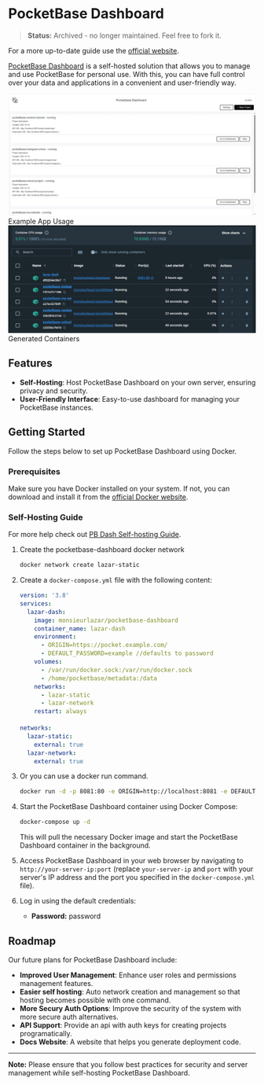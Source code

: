 # PocketBase Dashboard

> **Status:** Archived - no longer maintained. Feel free to fork it.

For a more up-to-date guide use the [official website](https://pocketbase.bylazar.com).

[PocketBase Dashboard](https://pocketbase.bylazar.com) is a self-hosted solution that allows you to manage and use PocketBase for personal use. With this, you can have full control over your data and applications in a convenient and user-friendly way.

![App Usage](https://github.com/lazarcloud/pocketbase-dashboard/blob/main/images/app.jpeg?raw=true)
Example App Usage
![Docker Containers](https://github.com/lazarcloud/pocketbase-dashboard/blob/main/images/containers.png?raw=true)
Generated Containers

## Features

- **Self-Hosting**: Host PocketBase Dashboard on your own server, ensuring privacy and security.
- **User-Friendly Interface**: Easy-to-use dashboard for managing your PocketBase instances.

## Getting Started

Follow the steps below to set up PocketBase Dashboard using Docker.

### Prerequisites

Make sure you have Docker installed on your system. If not, you can download and install it from the [official Docker website](https://www.docker.com/get-started).

### Self-Hosting Guide

For more help check out [PB Dash Self-hosting Guide](https://pocketbase.bylazar.com/selfhost).
1. Create the pocketbase-dashboard docker network

   ```bash
   docker network create lazar-static
   ```

2. Create a `docker-compose.yml` file with the following content:

   ```yaml
   version: '3.8'
   services:
     lazar-dash:
       image: monsieurlazar/pocketbase-dashboard
       container_name: lazar-dash
       environment:
         - ORIGIN=https://pocket.example.com/
         - DEFAULT_PASSWORD=example //defaults to password
       volumes:
         - /var/run/docker.sock:/var/run/docker.sock
         - /home/pocketbase/metadata:/data
       networks:
         - lazar-static
         - lazar-network
       restart: always

   networks:
     lazar-static:
       external: true
     lazar-network:
       external: true
   ```
3. Or you can use a docker run command.
   
   ```bash
   docker run -d -p 8081:80 -e ORIGIN=http://localhost:8081 -e DEFAULT_PASSWORD=example --name lazar-dash -v /var/run/docker.sock:/var/run/docker.sock -v /home/pocketbase/metadata:/data --network=lazar-static monsieurlazar/pocketbase-dashboard
   ```

4. Start the PocketBase Dashboard container using Docker Compose:

   ```bash
   docker-compose up -d
   ```

   This will pull the necessary Docker image and start the PocketBase Dashboard container in the background.

5. Access PocketBase Dashboard in your web browser by navigating to `http://your-server-ip:port` (replace `your-server-ip` and `port` with your server's IP address and the port you specified in the `docker-compose.yml` file).

6. Log in using the default credentials:

   - **Password:** password

## Roadmap

Our future plans for PocketBase Dashboard include:

- **Improved User Management**: Enhance user roles and permissions management features.
- **Easier self hosting**: Auto network creation and management so that hosting becomes possible with one command.
- **More Secury Auth Options**: Improve the security of the system with more secure auth alternatives.
- **API Support**: Provide an api with auth keys for creating projects programatically.
- **Docs Website**: A website that helps you generate deployment code.

<!-- We welcome contributions and feedback from the community to help us improve PocketBase Dashboard. Feel free to open issues and submit pull requests on our [GitHub repository](https://github.com/lazarcloud/pocketbase-dashboard)! -->

---

**Note:** Please ensure that you follow best practices for security and server management while self-hosting PocketBase Dashboard.

